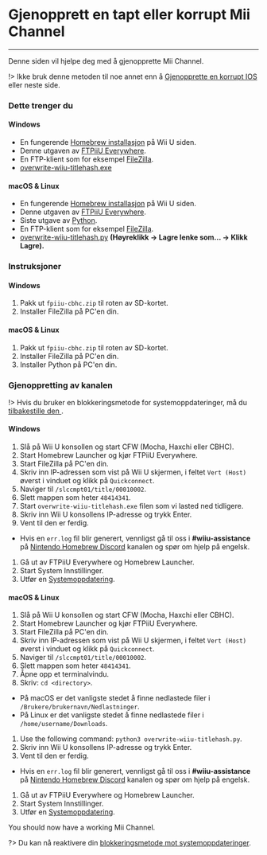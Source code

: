 # Gjenopprett en tapt eller korrupt Mii Channel
---
Denne siden vil hjelpe deg med å gjenopprette Mii Channel.

!> Ikke bruk denne metoden til noe annet enn å [Gjenopprette en korrupt IOS](recover-ios) eller neste side.

### Dette trenger du

<!-- tabs:start -->

#### **Windows**

- En fungerende [Homebrew installasjon](introduction) på Wii U siden.
- Denne utgaven av [FTPiiU Everywhere](http://wiiubru.com/appstore/zips/fpiiu-cbhc.zip).
- En FTP-klient som for eksempel [FileZilla](https://filezilla-project.org/download.php?show_all=1).
- <a href="https://github.com/ihaveamac/overwrite-wiiu-titlehash/releases/download/v1.0/overwrite-wiiu-titlehash.exe" download>overwrite-wiiu-titlehash.exe</a>

#### **macOS & Linux**

- En fungerende [Homebrew installasjon](introduction) på Wii U siden.
- Denne utgaven av [FTPiiU Everywhere](http://wiiubru.com/appstore/zips/fpiiu-cbhc.zip).
- Siste utgave av [Python](https://www.python.org/downloads/).
- En FTP-klient som for eksempel [FileZilla](https://filezilla-project.org/download.php?show_all=1t).
- <a href="https://github.com/ihaveamac/overwrite-wiiu-titlehash/raw/master/overwrite-wiiu-titlehash.py" download>overwrite-wiiu-titlehash.py</a> **(Høyreklikk -> Lagre lenke som... -> Klikk Lagre).**

<!-- tabs:end -->

### Instruksjoner

<!-- tabs:start -->

#### **Windows**

1. Pakk ut `fpiiu-cbhc.zip` til roten av SD-kortet.
1. Installer FileZilla på PC'en din.

#### **macOS & Linux**

1. Pakk ut `fpiiu-cbhc.zip` til roten av SD-kortet.
1. Installer FileZilla på PC'en din.
1. Installer Python på PC'en din.

<!-- tabs:end -->

### Gjenoppretting av kanalen

!> Hvis du bruker en blokkeringsmetode for systemoppdateringer, må du [tilbakestille den ](unblock-updates).

<!-- tabs:start -->

#### **Windows**

1. Slå på Wii U konsollen og start CFW (Mocha, Haxchi eller CBHC).
1. Start Homebrew Launcher og kjør FTPiiU Everywhere.
1. Start FileZilla på PC'en din.
1. Skriv inn IP-adressen som vist på Wii U skjermen, i feltet `Vert (Host)` øverst i vinduet og klikk på `Quickconnect`.
1. Naviger til `/slccmpt01/title/00010002`.
1. Slett mappen som heter `48414341`.
1. Start `overwrite-wiiu-titlehash.exe` filen som vi lasted ned tidligere.
1. Skriv inn Wii U konsollens IP-adresse og trykk Enter.
1. Vent til den er ferdig.
 - Hvis en `err.log` fil blir generert, vennligst gå til oss i **#wiiu-assistance** på [Nintendo Homebrew Discord](https://discord.gg/C29hYvh) kanalen og spør om hjelp på engelsk.
1. Gå ut av FTPiiU Everywhere og Homebrew Launcher.
1. Start System Innstillinger.
1. Utfør en [Systemoppdatering](https://en-americas-support.nintendo.com/app/answers/detail/a_id/1136/~/how-to-perform-a-system-update).

#### **macOS & Linux**

1. Slå på Wii U konsollen og start CFW (Mocha, Haxchi eller CBHC).
1. Start Homebrew Launcher og kjør FTPiiU Everywhere.
1. Start FileZilla på PC'en din.
1. Skriv inn IP-adressen som vist på Wii U skjermen, i feltet `Vert (Host)` øverst i vinduet og klikk på `Quickconnect`.
1. Naviger til `/slccmpt01/title/00010002`.
1. Slett mappen som heter `48414341`.
1. Åpne opp et terminalvindu.
1. Skriv: `cd <directory>`.
 - På macOS er det vanligste stedet å finne nedlastede filer i `/Brukere/brukernavn/Nedlastninger`.
 - På Linux er det vanligste stedet å finne nedlastede filer i `/home/username/Downloads`.
1. Use the following command: `python3 overwrite-wiiu-titlehash.py`.
1. Skriv inn Wii U konsollens IP-adresse og trykk Enter.
1. Vent til den er ferdig.
 - Hvis en `err.log` fil blir generert, vennligst gå til oss i **#wiiu-assistance** på [Nintendo Homebrew Discord](https://discord.gg/C29hYvh) kanalen og spør om hjelp på engelsk.
1. Gå ut av FTPiiU Everywhere og Homebrew Launcher.
1. Start System Innstillinger.
1. Utfør en [Systemoppdatering](https://en-americas-support.nintendo.com/app/answers/detail/a_id/1136/~/how-to-perform-a-system-update).

<!-- tabs:end -->

You should now have a working Mii Channel.

?> Du kan nå reaktivere din [blokkeringsmetode mot systemoppdateringer](block-updates).